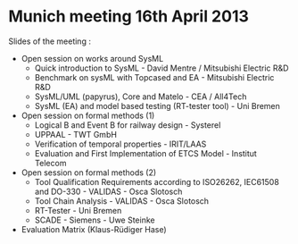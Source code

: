 Munich meeting 16th April 2013
================

Slides of the meeting :
* Open session on works around SysML 
    * Quick introduction to SysML - David Mentre / Mitsubishi Electric R&D 
    * Benchmark on sysML with Topcased and EA -  Mitsubishi Electric R&D 
    * SysML/UML (papyrus), Core and Matelo - CEA / All4Tech 
    * SysML (EA)  and model based testing (RT-tester tool) -  Uni Bremen 
* Open session on formal methods (1)
    * Logical B and Event B for railway design - Systerel 
    * UPPAAL -  TWT GmbH 
    * Verification of temporal properties - IRIT/LAAS 
    * Evaluation and First Implementation of ETCS Model - Institut Telecom 
* Open session on formal methods (2)
    * Tool Qualification Requirements according to ISO26262, IEC61508 and DO-330  - VALIDAS - Osca Slotosch 
    * Tool Chain Analysis - VALIDAS - Osca Slotosch 
    * RT-Tester - Uni Bremen 
    * SCADE  - Siemens - Uwe Steinke 
* Evaluation Matrix (Klaus-Rüdiger Hase)
